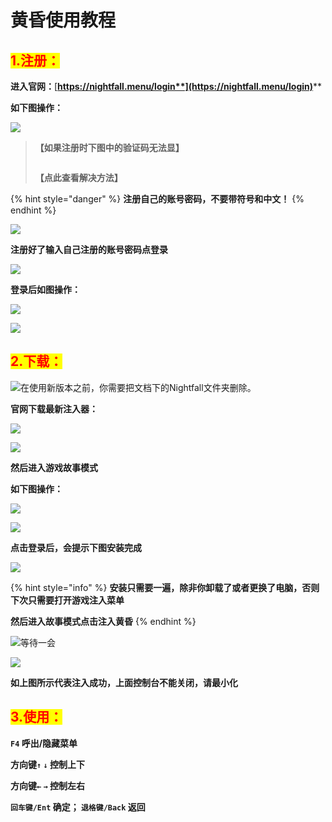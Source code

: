 # 黄昏使用教程

## <mark style="color:red;">1.注册：</mark>

**进入官网：**[**https://nightfall.menu/login**](https://nightfall.menu/login)****

**如下图操作：**

![](<../../.gitbook/assets/image (14) (1).png>)

> **【如果注册时下图中的验证码无法显】**
>
> <img src="../../.gitbook/assets/image (50) (1) (1).png" alt="" data-size="original">
>
> **【点此查看解决方法】**

{% hint style="danger" %}
**注册自己的账号密码，不要带符号和中文！**
{% endhint %}

![](<../../.gitbook/assets/image (12) (1) (1).png>)

**注册好了输入自己注册的账号密码点登录**

![](<../../.gitbook/assets/image (21) (1) (1) (1) (1).png>)

**登录后如图操作：**

![](<../../.gitbook/assets/image (18) (1) (1) (1) (1) (1).png>)

![](<../../.gitbook/assets/image (9) (1) (1) (1).png>)

## <mark style="color:red;">**2.下载：**</mark>

![在使用新版本之前，你需要把文档下的Nightfall文件夹删除。](<../../.gitbook/assets/image (20) (1) (1) (1) (1).png>)

**官网下载最新注入器：**

![](../../.gitbook/assets/3f66ed722fd92244ff79aed8734f6106\_spaces%2F7YXEHggLzaiKwZjRSOD4%2Fuploads%2FYCvQA539Ii2oLeEmOckA%2FQQ%E5%9B%BE%E7%89%8720220501141839\_alt=media\&token=b10e68d9-33d3-49eb-969b-bd65a5974446.png)

![](<../../.gitbook/assets/image (19) (1) (1) (1) (1).png>)

**然后进入游戏故事模式**

**如下图操作：**

![](<../../.gitbook/assets/image (52) (1) (1) (1).png>)

![](<../../.gitbook/assets/image (15) (1) (1) (1).png>)

**点击登录后，会提示下图安装完成**

![](<../../.gitbook/assets/image (53) (1) (1) (1).png>)

{% hint style="info" %}
**安装只需要一遍，除非你卸载了或者更换了电脑，否则下次只需要打开游戏注入菜单**

**然后进入故事模式点击注入黄昏**
{% endhint %}

![等待一会](../../.gitbook/assets/548e0acda94ce41754f43750aa7f412.png)

![](<../../.gitbook/assets/image (29) (1) (1) (1) (1).png>)

**如上图所示代表注入成功，上面控制台不能关闭，请最小化**

## <mark style="color:red;">**3.使用：**</mark>

**`F4` 呼出/隐藏菜单**

**方向键`↑`  `↓` 控制上下**

**方向键`←`  `→`  控制左右**

**`回车键/Ent` 确定； `退格键/Back` 返回**
